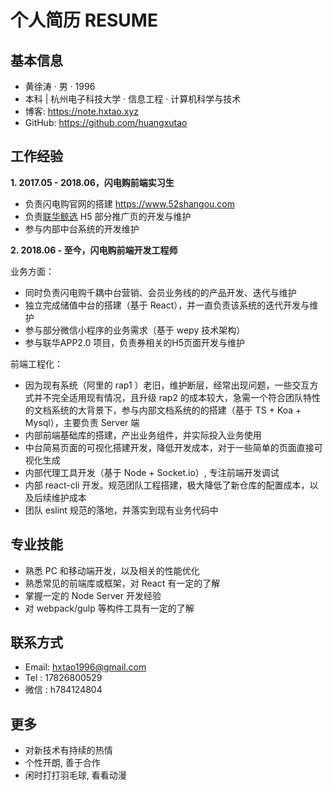 # 个人简历 RESUME

## 基本信息

- ⻩徐涛 · 男 · 1996
- 本科 | 杭州电子科技大学 · 信息工程 · 计算机科学与技术
- 博客: <https://note.hxtao.xyz>
- GitHub: <https://github.com/huangxutao>

## 工作经验

**1. 2017.05 - 2018.06，闪电购前端实习生**

- 负责闪电购官网的搭建 <https://www.52shangou.com>
- 负责[联华鲸选](https://a.app.qq.com/o/simple.jsp?pkgname=com.qiangqu.sjlh) H5 部分推广页的开发与维护
- 参与内部中台系统的开发维护

**2. 2018.06 - 至今，闪电购前端开发工程师**

业务方面：

- 同时负责闪电购千耦中台营销、会员业务线的的产品开发、迭代与维护
- 独立完成储值中台的搭建（基于 React），并一直负责该系统的迭代开发与维护
- 参与部分微信小程序的业务需求（基于 wepy 技术架构）
- 参与联华APP2.0 项目，负责券相关的H5页面开发与维护

前端工程化：

- 因为现有系统（阿里的 rap1 ）老旧，维护断层，经常出现问题，一些交互方式并不完全适用现有情况，且升级 rap2 的成本较大，急需一个符合团队特性的文档系统的大背景下，参与内部文档系统的的搭建（基于 TS + Koa + Mysql），主要负责 Server 端
- 内部前端基础库的搭建，产出业务组件，并实际投入业务使用
- 中台简易页面的可视化搭建开发，降低开发成本，对于一些简单的页面直接可视化生成
- 内部代理工具开发（基于 Node + Socket.io）, 专注前端开发调试
- 内部 react-cli 开发。规范团队工程搭建，极大降低了新仓库的配置成本，以及后续维护成本
- 团队 eslint 规范的落地，并落实到现有业务代码中

## 专业技能

- 熟悉 PC 和移动端开发，以及相关的性能优化
- 熟悉常见的前端库或框架，对 React 有一定的了解
- 掌握一定的 Node Server 开发经验
- 对 webpack/gulp 等构件工具有一定的了解

## 联系方式

- Email: hxtao1996@gmail.com
- Tel : 17826800529
- 微信 : h784124804

## 更多

- 对新技术有持续的热情
- 个性开朗, 善于合作
- 闲时打打羽毛球, 看看动漫
